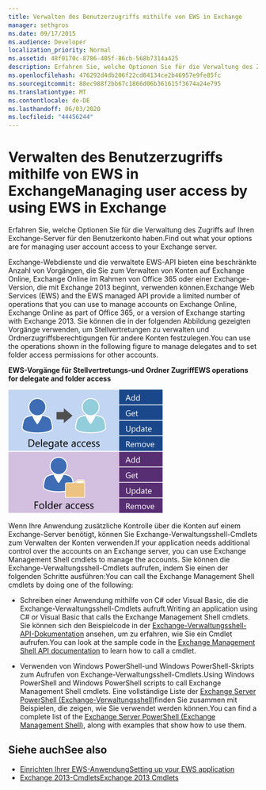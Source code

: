 ```yaml
---
title: Verwalten des Benutzerzugriffs mithilfe von EWS in Exchange
manager: sethgros
ms.date: 09/17/2015
ms.audience: Developer
localization_priority: Normal
ms.assetid: 48f0170c-8786-405f-86cb-568b7314a425
description: Erfahren Sie, welche Optionen Sie für die Verwaltung des Zugriffs auf Ihren Exchange-Server für den Benutzerkonto haben.
ms.openlocfilehash: 476292d4db206f22cd84134ce2b46957e9fe85fc
ms.sourcegitcommit: 88ec988f2bb67c1866d06b361615f3674a24e795
ms.translationtype: MT
ms.contentlocale: de-DE
ms.lasthandoff: 06/03/2020
ms.locfileid: "44456244"
---
```

# <a name="managing-user-access-by-using-ews-in-exchange"></a><span data-ttu-id="0a6f0-103">Verwalten des Benutzerzugriffs mithilfe von EWS in Exchange</span><span class="sxs-lookup"><span data-stu-id="0a6f0-103">Managing user access by using EWS in Exchange</span></span>

<span data-ttu-id="0a6f0-104">Erfahren Sie, welche Optionen Sie für die Verwaltung des Zugriffs auf Ihren Exchange-Server für den Benutzerkonto haben.</span><span class="sxs-lookup"><span data-stu-id="0a6f0-104">Find out what your options are for managing user account access to your Exchange server.</span></span>
  
<span data-ttu-id="0a6f0-105">Exchange-Webdienste und die verwaltete EWS-API bieten eine beschränkte Anzahl von Vorgängen, die Sie zum Verwalten von Konten auf Exchange Online, Exchange Online im Rahmen von Office 365 oder einer Exchange-Version, die mit Exchange 2013 beginnt, verwenden können.</span><span class="sxs-lookup"><span data-stu-id="0a6f0-105">Exchange Web Services (EWS) and the EWS managed API provide a limited number of operations that you can use to manage accounts on Exchange Online, Exchange Online as part of Office 365, or a version of Exchange starting with Exchange 2013.</span></span> <span data-ttu-id="0a6f0-106">Sie können die in der folgenden Abbildung gezeigten Vorgänge verwenden, um Stellvertretungen zu verwalten und Ordnerzugriffsberechtigungen für andere Konten festzulegen.</span><span class="sxs-lookup"><span data-stu-id="0a6f0-106">You can use the operations shown in the following figure to manage delegates and to set folder access permissions for other accounts.</span></span> 
  
<span data-ttu-id="0a6f0-107">**EWS-Vorgänge für Stellvertretungs-und Ordner Zugriff**</span><span class="sxs-lookup"><span data-stu-id="0a6f0-107">**EWS operations for delegate and folder access**</span></span>

![EWS-Benutzerverwaltungsoptionen.](media/Exchange_ManagingUserAccess_1.png)
  
<span data-ttu-id="0a6f0-109">Wenn Ihre Anwendung zusätzliche Kontrolle über die Konten auf einem Exchange-Server benötigt, können Sie Exchange-Verwaltungsshell-Cmdlets zum Verwalten der Konten verwenden.</span><span class="sxs-lookup"><span data-stu-id="0a6f0-109">If your application needs additional control over the accounts on an Exchange server, you can use Exchange Management Shell cmdlets to manage the accounts.</span></span> <span data-ttu-id="0a6f0-110">Sie können die Exchange-Verwaltungsshell-Cmdlets aufrufen, indem Sie einen der folgenden Schritte ausführen:</span><span class="sxs-lookup"><span data-stu-id="0a6f0-110">You can call the Exchange Management Shell cmdlets by doing one of the following:</span></span>
  
- <span data-ttu-id="0a6f0-111">Schreiben einer Anwendung mithilfe von C# oder Visual Basic, die die Exchange-Verwaltungsshell-Cmdlets aufruft.</span><span class="sxs-lookup"><span data-stu-id="0a6f0-111">Writing an application using C# or Visual Basic that calls the Exchange Management Shell cmdlets.</span></span> <span data-ttu-id="0a6f0-112">Sie können sich den Beispielcode in der [Exchange-Verwaltungsshell-API-Dokumentation](../management/exchange-management-shell.md) ansehen, um zu erfahren, wie Sie ein Cmdlet aufrufen.</span><span class="sxs-lookup"><span data-stu-id="0a6f0-112">You can look at the sample code in the [Exchange Management Shell API documentation](../management/exchange-management-shell.md) to learn how to call a cmdlet.</span></span> 
    
- <span data-ttu-id="0a6f0-113">Verwenden von Windows PowerShell-und Windows PowerShell-Skripts zum Aufrufen von Exchange-Verwaltungsshell-Cmdlets.</span><span class="sxs-lookup"><span data-stu-id="0a6f0-113">Using Windows PowerShell and Windows PowerShell scripts to call Exchange Management Shell cmdlets.</span></span> <span data-ttu-id="0a6f0-114">Eine vollständige Liste der [Exchange Server PowerShell (Exchange-Verwaltungsshell)](https://docs.microsoft.com/powershell/exchange/exchange-server/exchange-management-shell?view=exchange-ps)finden Sie zusammen mit Beispielen, die zeigen, wie Sie verwendet werden können.</span><span class="sxs-lookup"><span data-stu-id="0a6f0-114">You can find a complete list of the [Exchange Server PowerShell (Exchange Management Shell)](https://docs.microsoft.com/powershell/exchange/exchange-server/exchange-management-shell?view=exchange-ps), along with examples that show how to use them.</span></span> 
    
## <a name="see-also"></a><span data-ttu-id="0a6f0-115">Siehe auch</span><span class="sxs-lookup"><span data-stu-id="0a6f0-115">See also</span></span>

- [<span data-ttu-id="0a6f0-116">Einrichten Ihrer EWS-Anwendung</span><span class="sxs-lookup"><span data-stu-id="0a6f0-116">Setting up your EWS application</span></span>](setting-up-your-ews-application.md)   
- [<span data-ttu-id="0a6f0-117">Exchange 2013-Cmdlets</span><span class="sxs-lookup"><span data-stu-id="0a6f0-117">Exchange 2013 Cmdlets</span></span>](https://docs.microsoft.com/powershell/exchange/?view=exchange-ps)  
    

